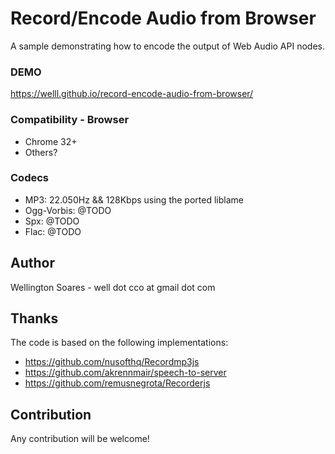 # Record/Encode Audio from Browser
A sample demonstrating how to encode the output of Web Audio API nodes.

### DEMO
https://welll.github.io/record-encode-audio-from-browser/

### Compatibility - Browser
* Chrome 32+
* Others?

### Codecs
* MP3: 22.050Hz && 128Kbps using the ported liblame
* Ogg-Vorbis: @TODO
* Spx: @TODO
* Flac: @TODO

## Author
Wellington Soares -  well dot cco at gmail dot com

## Thanks
The code is based on the following implementations: 
+ https://github.com/nusofthq/Recordmp3js 
+ https://github.com/akrennmair/speech-to-server
+ https://github.com/remusnegrota/Recorderjs

## Contribution
Any contribution will be welcome!
